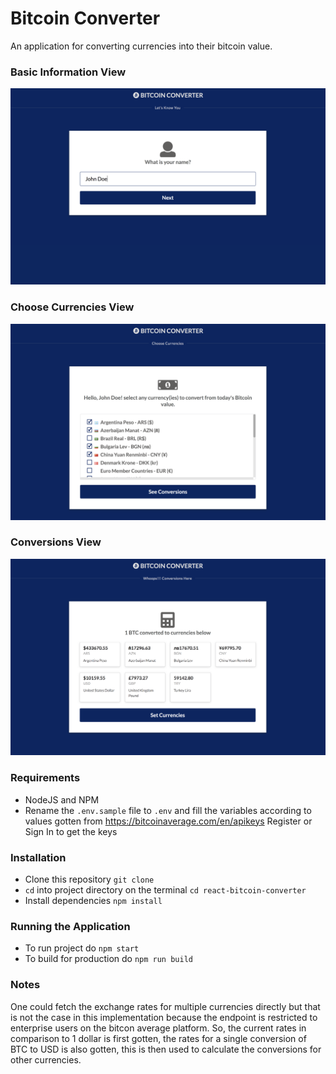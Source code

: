 # Bitcoin Converter
An application for converting currencies into their bitcoin value.

### Basic Information View
![Basic Info](basic_info.png?raw=true "Basic Info")

### Choose Currencies View
![Choose Currencies](choose_currencies.png?raw=true "Choose Currencies")

### Conversions View
![Conversions](conversions.png?raw=true "Conversions")

### Requirements
- NodeJS and NPM
- Rename the `.env.sample` file to `.env` and fill the variables according to values gotten from https://bitcoinaverage.com/en/apikeys Register or Sign In to get the keys

### Installation
- Clone this repository `git clone`
- `cd` into project directory on the terminal `cd react-bitcoin-converter`
- Install dependencies `npm install`

### Running the Application
- To run project do `npm start`
- To build for production do `npm run build`


### Notes
One could fetch the exchange rates for multiple currencies directly but that is not the case in this implementation because the endpoint is restricted to enterprise users on the bitcon average platform. So, the current rates in comparison to 1 dollar is first gotten, the rates for a single conversion of BTC to USD is also gotten, this is then used to calculate the conversions for other currencies.
